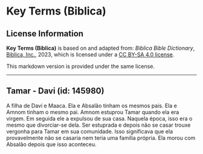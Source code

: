 # Key Terms (Biblica)

## License Information

**Key Terms (Biblica)** is based on and adapted from: _Biblica Bible Dictionary_, [Biblica, Inc.](https://www.biblica.com/), 2023, which is licensed under a [CC BY-SA 4.0 license](https://creativecommons.org/licenses/by-sa/4.0/legalcode.en).

This markdown version is provided under the same license.



--------------------------------

## Tamar - Davi (id: 145980)

A filha de Davi e Maaca. Ela e Absalão tinham os mesmos pais. Ela e Amnom tinham o mesmo pai. Amnom estuprou Tamar quando ela era virgem. Em seguida ele a expulsou de sua casa. Naquela época, isso era o mesmo que divorciar\-se dela. Ser estuprada e depois não se casar trouxe vergonha para Tamar em sua comunidade. Isso significava que ela provavelmente não se casaria nem teria uma família própria. Ela morou com Absalão depois que isso aconteceu.


